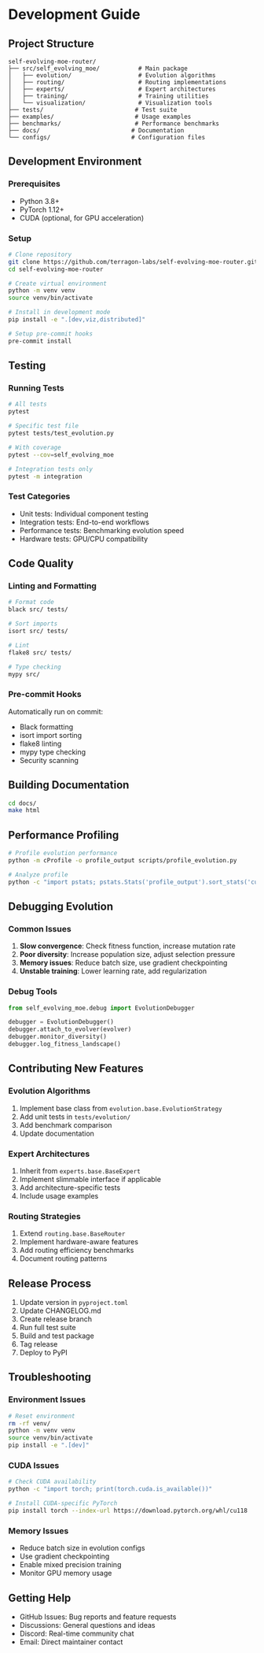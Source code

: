 # Development Guide

## Project Structure

```
self-evolving-moe-router/
├── src/self_evolving_moe/           # Main package
│   ├── evolution/                   # Evolution algorithms
│   ├── routing/                     # Routing implementations
│   ├── experts/                     # Expert architectures
│   ├── training/                    # Training utilities
│   └── visualization/               # Visualization tools
├── tests/                          # Test suite
├── examples/                       # Usage examples
├── benchmarks/                     # Performance benchmarks
├── docs/                          # Documentation
└── configs/                       # Configuration files
```

## Development Environment

### Prerequisites
- Python 3.8+
- PyTorch 1.12+
- CUDA (optional, for GPU acceleration)

### Setup
```bash
# Clone repository
git clone https://github.com/terragon-labs/self-evolving-moe-router.git
cd self-evolving-moe-router

# Create virtual environment
python -m venv venv
source venv/bin/activate

# Install in development mode
pip install -e ".[dev,viz,distributed]"

# Setup pre-commit hooks
pre-commit install
```

## Testing

### Running Tests
```bash
# All tests
pytest

# Specific test file
pytest tests/test_evolution.py

# With coverage
pytest --cov=self_evolving_moe

# Integration tests only
pytest -m integration
```

### Test Categories
- Unit tests: Individual component testing
- Integration tests: End-to-end workflows
- Performance tests: Benchmarking evolution speed
- Hardware tests: GPU/CPU compatibility

## Code Quality

### Linting and Formatting
```bash
# Format code
black src/ tests/

# Sort imports
isort src/ tests/

# Lint
flake8 src/ tests/

# Type checking
mypy src/
```

### Pre-commit Hooks
Automatically run on commit:
- Black formatting
- isort import sorting
- flake8 linting
- mypy type checking
- Security scanning

## Building Documentation

```bash
cd docs/
make html
```

## Performance Profiling

```bash
# Profile evolution performance
python -m cProfile -o profile_output scripts/profile_evolution.py

# Analyze profile
python -c "import pstats; pstats.Stats('profile_output').sort_stats('cumulative').print_stats(20)"
```

## Debugging Evolution

### Common Issues
1. **Slow convergence**: Check fitness function, increase mutation rate
2. **Poor diversity**: Increase population size, adjust selection pressure
3. **Memory issues**: Reduce batch size, use gradient checkpointing
4. **Unstable training**: Lower learning rate, add regularization

### Debug Tools
```python
from self_evolving_moe.debug import EvolutionDebugger

debugger = EvolutionDebugger()
debugger.attach_to_evolver(evolver)
debugger.monitor_diversity()
debugger.log_fitness_landscape()
```

## Contributing New Features

### Evolution Algorithms
1. Implement base class from `evolution.base.EvolutionStrategy`
2. Add unit tests in `tests/evolution/`
3. Add benchmark comparison
4. Update documentation

### Expert Architectures
1. Inherit from `experts.base.BaseExpert`
2. Implement slimmable interface if applicable
3. Add architecture-specific tests
4. Include usage examples

### Routing Strategies
1. Extend `routing.base.BaseRouter`
2. Implement hardware-aware features
3. Add routing efficiency benchmarks
4. Document routing patterns

## Release Process

1. Update version in `pyproject.toml`
2. Update CHANGELOG.md
3. Create release branch
4. Run full test suite
5. Build and test package
6. Tag release
7. Deploy to PyPI

## Troubleshooting

### Environment Issues
```bash
# Reset environment
rm -rf venv/
python -m venv venv
source venv/bin/activate
pip install -e ".[dev]"
```

### CUDA Issues
```bash
# Check CUDA availability
python -c "import torch; print(torch.cuda.is_available())"

# Install CUDA-specific PyTorch
pip install torch --index-url https://download.pytorch.org/whl/cu118
```

### Memory Issues
- Reduce batch size in evolution configs
- Use gradient checkpointing
- Enable mixed precision training
- Monitor GPU memory usage

## Getting Help

- GitHub Issues: Bug reports and feature requests
- Discussions: General questions and ideas
- Discord: Real-time community chat
- Email: Direct maintainer contact